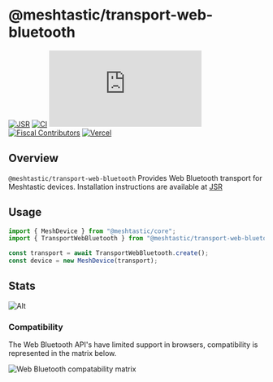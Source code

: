 # @meshtastic/transport-web-bluetooth

[![JSR](https://jsr.io/badges/@meshtastic/transport-web-bluetooth)](https://jsr.io/@meshtastic/transport-web-bluetooth)
[![CI](https://img.shields.io/github/actions/workflow/status/meshtastic/js/ci.yml?branch=master&label=actions&logo=github&color=yellow)](https://github.com/meshtastic/js/actions/workflows/ci.yml)
[![CLA assistant](https://cla-assistant.io/readme/badge/meshtastic/meshtastic.js)](https://cla-assistant.io/meshtastic/meshtastic.js)
[![Fiscal Contributors](https://opencollective.com/meshtastic/tiers/badge.svg?label=Fiscal%20Contributors&color=deeppink)](https://opencollective.com/meshtastic/)
[![Vercel](https://img.shields.io/static/v1?label=Powered%20by&message=Vercel&style=flat&logo=vercel&color=000000)](https://vercel.com?utm_source=meshtastic&utm_campaign=oss)

## Overview

`@meshtastic/transport-web-bluetooth` Provides Web Bluetooth transport for
Meshtastic devices. Installation instructions are available at
[JSR](https://jsr.io/@meshtastic/transport-web-bluetooth)

## Usage

```ts
import { MeshDevice } from "@meshtastic/core";
import { TransportWebBluetooth } from "@meshtastic/transport-web-bluetooth";

const transport = await TransportWebBluetooth.create();
const device = new MeshDevice(transport);
```

## Stats

![Alt](https://repobeats.axiom.co/api/embed/5330641586e92a2ec84676fedb98f6d4a7b25d69.svg "Repobeats analytics image")

### Compatibility

The Web Bluetooth API's have limited support in browsers, compatibility is
represented in the matrix below.

![Web Bluetooth compatability matrix](https://caniuse.bitsofco.de/image/web-bluetooth.png)
